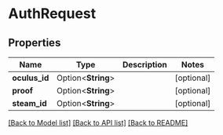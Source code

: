 # AuthRequest

## Properties

Name | Type | Description | Notes
------------ | ------------- | ------------- | -------------
**oculus_id** | Option<**String**> |  | [optional]
**proof** | Option<**String**> |  | [optional]
**steam_id** | Option<**String**> |  | [optional]

[[Back to Model list]](../README.md#documentation-for-models) [[Back to API list]](../README.md#documentation-for-api-endpoints) [[Back to README]](../README.md)


